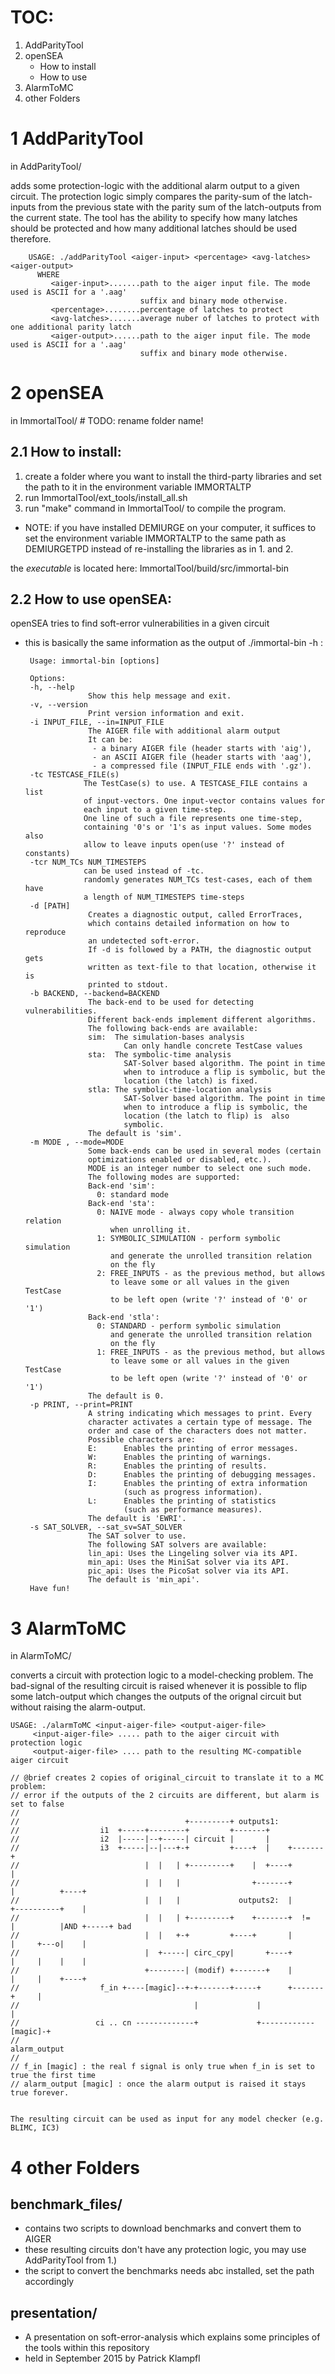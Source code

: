 # TOC:
  1. AddParityTool
  2. openSEA
     - How to install
     - How to use
  3. AlarmToMC
  4. other Folders



# 1 AddParityTool
in AddParityTool/

adds some protection-logic with the additional alarm output to a given circuit. The protection logic
simply compares the parity-sum of the latch-inputs from the previous state with the parity sum of the
latch-outputs from the current state. The tool has the ability to specify how many latches should be
protected and how many additional latches should be used therefore.

        USAGE: ./addParityTool <aiger-input> <percentage> <avg-latches> <aiger-output>
          WHERE
	         <aiger-input>.......path to the aiger input file. The mode used is ASCII for a '.aag'
	                             suffix and binary mode otherwise.
	         <percentage>........percentage of latches to protect
	         <avg-latches>.......average nuber of latches to protect with one additional parity latch
	         <aiger-output>......path to the aiger input file. The mode used is ASCII for a '.aag'
	                             suffix and binary mode otherwise.



# 2 openSEA
in ImmortalTool/    # TODO: rename folder name!

## 2.1 How to install:
1. create a folder where you want to install the third-party libraries and set the path to it in 
   the environment variable IMMORTALTP
2. run ImmortalTool/ext_tools/install_all.sh
3. run "make" command in ImmortalTool/ to compile the program.

* NOTE: if you have installed DEMIURGE on your computer, it suffices to set the environment variable
IMMORTALTP to the same path as DEMIURGETPD instead of re-installing the libraries as in 1. and 2.

the *executable* is located here: ImmortalTool/build/src/immortal-bin



## 2.2 How to use openSEA:
openSEA tries to find soft-error vulnerabilities in a given circuit

 * this is basically the same information as the output of ./immortal-bin -h :

        Usage: immortal-bin [options]

        Options:
        -h, --help
                     Show this help message and exit.
        -v, --version
                     Print version information and exit.
        -i INPUT_FILE, --in=INPUT_FILE
                     The AIGER file with additional alarm output
                     It can be:
                      - a binary AIGER file (header starts with 'aig'),
                      - an ASCII AIGER file (header starts with 'aag'),
                      - a compressed file (INPUT_FILE ends with '.gz').
        -tc TESTCASE_FILE(s)
                    The TestCase(s) to use. A TESTCASE_FILE contains a list 
                    of input-vectors. One input-vector contains values for 
                    each input to a given time-step.
                    One line of such a file represents one time-step,
                    containing '0's or '1's as input values. Some modes also
                    allow to leave inputs open(use '?' instead of constants)
        -tcr NUM_TCs NUM_TIMESTEPS
                    can be used instead of -tc.
                    randomly generates NUM_TCs test-cases, each of them have
                    a length of NUM_TIMESTEPS time-steps
        -d [PATH] 
                     Creates a diagnostic output, called ErrorTraces,
                     which contains detailed information on how to reproduce
                     an undetected soft-error.
                     If -d is followed by a PATH, the diagnostic output gets
                     written as text-file to that location, otherwise it is 
                     printed to stdout.
        -b BACKEND, --backend=BACKEND
                     The back-end to be used for detecting vulnerabilities.
                     Different back-ends implement different algorithms.
                     The following back-ends are available:
                     sim:  The simulation-bases analysis 
                             Can only handle concrete TestCase values 
                     sta:  The symbolic-time analysis
                             SAT-Solver based algorithm. The point in time
                             when to introduce a flip is symbolic, but the
                             location (the latch) is fixed. 
                     stla: The symbolic-time-location analysis
                             SAT-Solver based algorithm. The point in time
                             when to introduce a flip is symbolic, the    
                             location (the latch to flip) is  also 
                             symbolic.  
                     The default is 'sim'.
        -m MODE , --mode=MODE
                     Some back-ends can be used in several modes (certain
                     optimizations enabled or disabled, etc.).
                     MODE is an integer number to select one such mode. 
                     The following modes are supported: 
                     Back-end 'sim': 
                       0: standard mode
                     Back-end 'sta': 
                       0: NAIVE mode - always copy whole transition relation
                          when unrolling it.
                       1: SYMBOLIC_SIMULATION - perform symbolic simulation
                          and generate the unrolled transition relation 
                          on the fly 
                       2: FREE_INPUTS - as the previous method, but allows
                          to leave some or all values in the given TestCase
                          to be left open (write '?' instead of '0' or '1')
                     Back-end 'stla': 
                       0: STANDARD - perform symbolic simulation
                          and generate the unrolled transition relation 
                          on the fly 
                       1: FREE_INPUTS - as the previous method, but allows
                          to leave some or all values in the given TestCase
                          to be left open (write '?' instead of '0' or '1')
                     The default is 0.
        -p PRINT, --print=PRINT
                     A string indicating which messages to print. Every
                     character activates a certain type of message. The
                     order and case of the characters does not matter.
                     Possible characters are:
                     E:      Enables the printing of error messages.
                     W:      Enables the printing of warnings.
                     R:      Enables the printing of results.
                     D:      Enables the printing of debugging messages.
                     I:      Enables the printing of extra information
                             (such as progress information).
                     L:      Enables the printing of statistics
                             (such as performance measures).
                     The default is 'EWRI'.
        -s SAT_SOLVER, --sat_sv=SAT_SOLVER
                     The SAT solver to use.
                     The following SAT solvers are available:
                     lin_api: Uses the Lingeling solver via its API.
                     min_api: Uses the MiniSat solver via its API.
                     pic_api: Uses the PicoSat solver via its API.
                     The default is 'min_api'.
        Have fun!







# 3 AlarmToMC 
in AlarmToMC/

converts a circuit with protection logic to a model-checking problem. The bad-signal of the resulting
circuit is raised whenever it is possible to flip some latch-output which changes the outputs of the
orignal circuit but without raising the alarm-output.

    USAGE: ./alarmToMC <input-aiger-file> <output-aiger-file>
         <input-aiger-file> ..... path to the aiger circuit with protection logic
         <output-aiger-file> .... path to the resulting MC-compatible aiger circuit

    // @brief creates 2 copies of original_circuit to translate it to a MC problem:
    // error if the outputs of the 2 circuits are different, but alarm is set to false
    //
    //					                   +---------+ outputs1:
    //					i1  +-----+--------+         +-------+
    //					i2  |-----|--+-----| circuit |       |
    //					i3  +-----|--|---+-+         +----+  |    +-------+
    //				           	  |  |   | +---------+    |  +----+       |
    //          				  |  |   |                +-------+       |          +----+
    //	          				  |  |   |             outputs2:  |       +----------+    |
    //				          	  |  |   | +---------+    +-------+  !=   |          |AND +-----+ bad
    //	           				  |  |   +-+         +----+       |       |     +---o|    |
    //		           			  |  +-----| circ_cpy|       +----+       |     |    |    |
    //		          			  +--------| (modif) +-------+    |       |     |    +----+
    //			 	   	f_in +----[magic]--+-+-------+-----+      +-------+     |
    //			   	                         |             |                    |
    //	  		       ci .. cn -------------+             +------------[magic]-+
    //													                       alarm_output
    //
    // f_in [magic] : the real f signal is only true when f_in is set to true the first time
    // alarm_output [magic] : once the alarm output is raised it stays true forever.


    The resulting circuit can be used as input for any model checker (e.g. BLIMC, IC3)

# 4 other Folders

## benchmark_files/ 
- contains two scripts to download benchmarks and convert them to AIGER
- these resulting circuits don't have any protection logic, you may use AddParityTool from 1.)
- the script to convert the benchmarks needs abc installed, set the path accordingly

## presentation/
- A presentation on soft-error-analysis which explains some principles of the tools within this repository
- held in September 2015 by Patrick Klampfl

